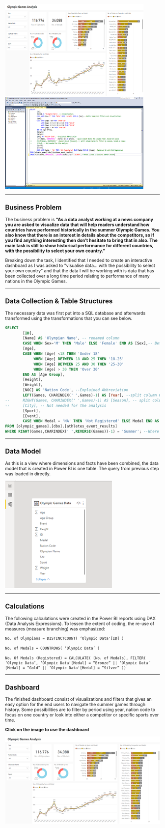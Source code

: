 <img src="images/dashboard-capture.PNG" width=450vh height=300vh ><img src="images/sql-capture.PNG" width=450vh height=300vh>

---
## Business Problem
The business problem is **“As a data analyst working at a news company you are asked to visualize data that will help readers understand how countries have performed historically in the summer Olympic Games. You also know that there is an interest in details about the competitors, so if you find anything interesting then don’t hesitate to bring that in also. The main task is still to show historical performance for different countries, with the possibility to select your own country.”**

Breaking down the task, I identified that I needed to create an interactive dashboard as I was asked to "visualise data... with the possibility to select your own country" and that the data I will be working with is data that has been collected over a long time period relating to performance of many nations in the Olympic Games.

---
## Data Collection & Table Structures
The necessary data was first put into a SQL database and afterwards transformed using the transformations that you can see below.
```SQL
SELECT	
		[ID],
		[Name] AS 'Olympian Name', -- renamed column
		CASE WHEN Sex='M' THEN 'Male' ELSE 'Female' END AS [Sex],-- Better name for filters and visualisations
		[Age],
		CASE WHEN [Age] <18 THEN 'Under 18'
			 WHEN [Age] BETWEEN 18 AND 25 THEN '18-25'
			 WHEN [Age] BETWEEN 25 AND 30 THEN '25-30'
			 WHEN [Age] > 30 THEN 'Over 30'
		END AS [Age Group],
		[Height],
		[Weight],
		[NOC] AS 'Nation Code', --Explained Abbreviation
		LEFT(Games, CHARINDEX(' ',Games)-1) AS [Year], --split column Games to isolate Year, based on space
--		RIGHT(Games, CHARINDEX(' ',Games)-1) AS [Season], -- split column Games to filter by season, based on space
--		[City], -- Not needed for the analysis
		[Sport],
		[Event],
		CASE WHEN Medal = 'NA' THEN 'Not Registered' ELSE Medal END AS [Medal] --Replaced NA with Not Registered
FROM [olympic_games].[dbo].[athletes_event_results]
WHERE RIGHT(Games,CHARINDEX(' ',REVERSE(Games))-1) = 'Summer'; --Where clause to isolate Summer Season 
```

---
## Data Model
As this is a view where dimensions and facts have been combined, the data model that is created in Power BI is one table. The query from previous step was loaded in directly.

<img src="images/data-model-capture.PNG" height=350vh>

---
## Calculations
The following calculations were created in the Power BI reports using DAX (Data Analysis Expressions). To lessen the extent of coding, the re-use of measures (measure branching) was emphasized:


```DAX
No. of Olympians = DISTINCTCOUNT( ‘Olympic Data'[ID] )

No. of Medals = COUNTROWS( ‘Olympic Data’ )

No. Of Medals (Registered) = CALCULATE( [No. of Medals], FILTER( ‘Olympic Data’, ‘Olympic Data'[Medal] = “Bronze” || ‘Olympic Data’ [Medal] = “Gold” || ‘Olympic Data'[Medal] = “Silver” ))
```
---
## Dashboard

The finished dashboard consist of visualizations and filters that gives an easy option for the end users to navigate the summer games through history. Some possibilities are to filter by period using year, nation code to focus on one country or look into either a competitor or specific sports over time.

**Click on the image to use the dashboard**

<a href="https://app.powerbi.com/view?r=eyJrIjoiODY2OWQ5ZjAtYWIxNy00MDdlLWExYTEtZDRiMzY2YzdkZWMxIiwidCI6IjUwMDYzZDAzLTZjM2UtNGEzOC04MWY3LWQ5MWMwZjQyOTZjNyJ9">
     <img alt="Dashboard" src="images/dashboard-capture.PNG">
</a>
